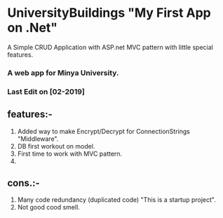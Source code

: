 # UniversityBuildings "My First App on .Net"
A Simple CRUD Application with ASP.net MVC pattern with little special features.
### A web app for Minya University.

### Last Edit on [02-2019]

## features:-
1. Added way to make Encrypt/Decrypt for ConnectionStrings "Middleware".
2. DB first workout on model.
3. First time to work with MVC pattern.
4. 

## cons.:-
1. Many code redundancy (duplicated code) "This is a startup project".
2. Not good cood smell.
